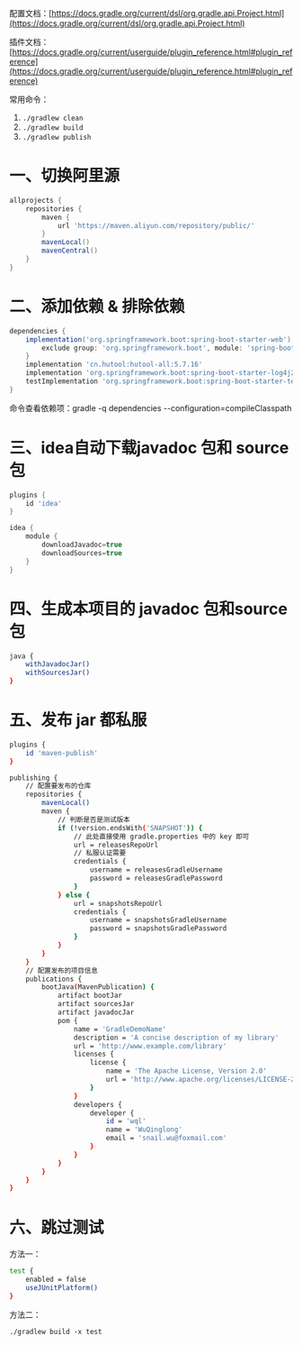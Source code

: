 配置文档：[https://docs.gradle.org/current/dsl/org.gradle.api.Project.html](https://docs.gradle.org/current/dsl/org.gradle.api.Project.html)

插件文档：[https://docs.gradle.org/current/userguide/plugin_reference.html#plugin_reference](https://docs.gradle.org/current/userguide/plugin_reference.html#plugin_reference)

常用命令：

1. `./gradlew clean`
2. `./gradlew build`
3. `./gradlew publish`

# 一、切换阿里源

```Groovy
allprojects {
    repositories {
        maven {
            url 'https://maven.aliyun.com/repository/public/'
        }
        mavenLocal()
        mavenCentral()
    }
}
```

# 二、添加依赖 & 排除依赖

```Groovy
dependencies {
    implementation('org.springframework.boot:spring-boot-starter-web') {
        exclude group: 'org.springframework.boot', module: 'spring-boot-starter-logging'
    }
    implementation 'cn.hutool:hutool-all:5.7.16'
    implementation 'org.springframework.boot:spring-boot-starter-log4j2'
    testImplementation 'org.springframework.boot:spring-boot-starter-test'
}
```

命令查看依赖项：gradle -q dependencies --configuration=compileClasspath

# 三、idea自动下载javadoc 包和 source 包

```Groovy
plugins {
    id 'idea'
}

idea {
    module {
        downloadJavadoc=true
        downloadSources=true
    }
}
```

# 四、生成本项目的 javadoc 包和source 包

```Bash
java {
    withJavadocJar()
    withSourcesJar()
}
```

# 五、发布 jar 都私服

```Bash
plugins {
    id 'maven-publish'
}

publishing {
    // 配置要发布的仓库
    repositories {
        mavenLocal()
        maven {
            // 判断是否是测试版本
            if (!version.endsWith('SNAPSHOT')) {
                // 此处直接使用 gradle.properties 中的 key 即可
                url = releasesRepoUrl
                // 私服认证需要
                credentials {
                    username = releasesGradleUsername
                    password = releasesGradlePassword
                }
            } else {
                url = snapshotsRepoUrl
                credentials {
                    username = snapshotsGradleUsername
                    password = snapshotsGradlePassword
                }
            }
        }
    }
    // 配置发布的项目信息
    publications {
        bootJava(MavenPublication) {
            artifact bootJar
            artifact sourcesJar
            artifact javadocJar
            pom {
                name = 'GradleDemoName'
                description = 'A concise description of my library'
                url = 'http://www.example.com/library'
                licenses {
                    license {
                        name = 'The Apache License, Version 2.0'
                        url = 'http://www.apache.org/licenses/LICENSE-2.0.txt'
                    }
                }
                developers {
                    developer {
                        id = 'wql'
                        name = 'WuQinglong'
                        email = 'snail.wu@foxmail.com'
                    }
                }
            }
        }
    }
}

```

# 六、跳过测试

方法一：

```Bash
test {
    enabled = false
    useJUnitPlatform()
}
```

方法二：

`./gradlew build -x test`
